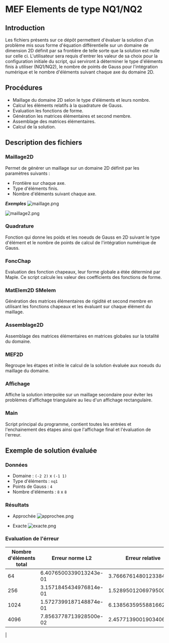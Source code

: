 # MEF Elements de type NQ1/NQ2
## Introduction
Les fichiers présents sur ce dépôt permettent d'évaluer la solution  d'un problème mis sous forme d'équation différentielle sur un domaine de dimension 2D définit par sa frontière de telle sorte que la solution est nulle sur celle ci.
L'utilisateur sera requis d'entrer les valeur de sa choix pour la configuration initiale du script, qui serviront à déterminer le type d'éléments finis à utiliser (NQ1/NQ2), le nombre de points de Gauss pour l'intégration numérique et le nombre d'éléments suivant chaque axe du domaine 2D.

## Procédures
- Maillage du domaine 2D selon le type d'éléments et leurs nombre.
- Calcul les éléments relatifs à la quadrature de Gauss.
- Evaluation les fonctions de forme.
- Génération les matrices élémentaires et second membre.
- Assemblage des matrices élémentaires.
- Calcul de la solution.

## Description des fichiers
### Maillage2D
Permet de générer un maillage sur un domaine 2D définit par les paramètres suivants :
- Frontière sur chaque axe.
- Type d'éléments finis.
- Nombre d'éléments suivant chaque axe.

_**Exemples**_
![maillage.png](https://i.imgur.com/ttXTYLo.png)


![maillage2.png](https://i.imgur.com/STx4gEN.png)

### Quadrature
Fonction qui donne les poids et les noeuds de Gauss en 2D suivant le type d'élément et le nombre de points de calcul de l'intégration numérique de Gauss.

### FoncChap
Evaluation des fonction chapeaux, leur forme globale a étée déterminé par Maple. Ce script calcule les valeur des coefficients des fonctions de forme.

### MatElem2D SMelem
Génération des matrices élémentaires de rigidité et second membre en utilisant les fonctions chapeaux et les évaluant sur chaque élément du maillage.

### Assemblage2D
Assemblage des matrices élémentaires en matrices globales sur la totalité du domaine.

### MEF2D
Regroupe les étapes et initie le calcul de la solution évaluée aux noeuds du maillage du domaine.

### Affichage
Affiche la solution interpolée sur un maillage secondaire pour éviter les problèmes d'affichage triangulaire au lieu d'un affichage rectangulaire.

### Main
Script principal du programme, contient toutes les entrées et l'enchainement des étapes ainsi que l'affichage final et l'évaluation de l'erreur.

## Exemple de solution évaluée
### Données
- Domaine : `(-2 2)` x `(-1 1)`
- Type d'éléments : `nq1`
- Points de Gauss : `4`
- Nombre d'éléments : `8` x `8`

### Résultats
- Approchée
![approchee.png](https://i.imgur.com/21XqFnm.png)

- Exacte
![exacte.png](https://i.imgur.com/5AE0CRf.png)

### Evaluation de l'érreur
|Nombre d'éléments total |Erreur norme L2          |Erreur relative        |
|----------------------- |------------------------ |---------------------- |
|64                      |6.4076500339013243e-01   |3.7666761480123384e+01 |
|256                     |3.1571845434976814e-01   |1.5289501206979500e+02 |
|1024                    |1.5727399187148874e-01   |6.1385635955881662e+02 |
|4096                    |7.8563778713928500e-02   |2.4577139001903406e+03
   |
   
